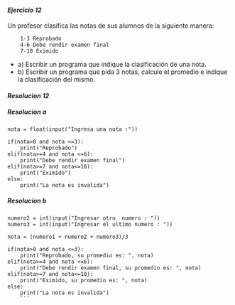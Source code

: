 #### *Ejercicio 12*

Un profesor clasifica las notas de sus alumnos de la siguiente manera:

<p>

        1-3 Reprobado  
        4-6 Debe rendir examen final
        7-10 Eximido 

- a) Escribir un programa que indique la clasificación de una nota.
- b) Escribir un programa que pida 3 notas, calcule el promedio e indique la clasificación
del mismo.


#### *Resolucion 12*

##### *Resolucion a*

```
nota = float(input("Ingresa una nota :"))

if(nota>0 and nota <=3):
    print("Reprobado")
elif(nota>=4 and nota <=6):
    print("Debe rendir examen final")
elif(nota>=7 and nota<=10):
    print("Eximido")
else:
    print("La nota es invalida")
```

##### *Resolucion b*

```numero1 = int(input("Ingresar un numero : "))
numero2 = int(input("Ingresar otro  numero : "))
numero3 = int(input("Ingresar el ultimo numero : "))

nota = (numero1 + numero2 + numero3)/3

if(nota>0 and nota <=3):
    print("Reprobado, su promedio es: ", nota)
elif(nota>=4 and nota <=6):
    print("Debe rendir examen final, su promedio es: ", nota)
elif(nota>=7 and nota<=10):
    print("Eximido, su promedio es: ", nota)
else:
    print("La nota es invalida")
    ```
